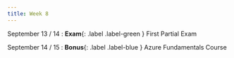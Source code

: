 ```yaml
---
title: Week 8
---
```


September 13 / 14
: **Exam**{: .label .label-green } First Partial Exam

September 14 / 15
: **Bonus**{: .label .label-blue } Azure Fundamentals Course